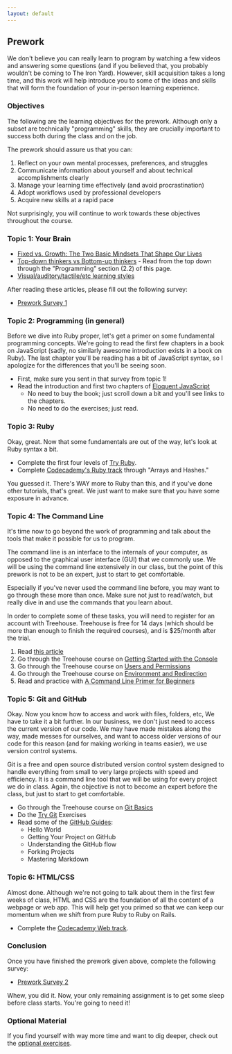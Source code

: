 ```yaml
---
layout: default
---
```


## Prework

We don't believe you can really learn to program by watching a few videos and answering some questions (and if you believed that, you probably wouldn't be coming to The Iron Yard). However, skill acquisition takes a long time, and this work will help introduce you to some of the ideas and skills that will form the foundation of your in-person learning experience.


### Objectives

The following are the learning objectives for the prework. Although only a subset are technically "programming" skills, they are crucially important to success both during the class and on the job.

The prework should assure us that you can:

1. Reflect on your own mental processes, preferences, and struggles
1. Communicate information about yourself and about technical accomplishments clearly
1. Manage your learning time effectively (and avoid procrastination)
1. Adopt workflows used by professional developers
1. Acquire new skills at a rapid pace

Not surprisingly, you will continue to work towards these objectives throughout the course.


### Topic 1: Your Brain

* [Fixed vs. Growth: The Two Basic Mindsets That Shape Our Lives](http://www.brainpickings.org/2014/01/29/carol-dweck-mindset/)
* [Top-down thinkers vs Bottom-up thinkers](http://en.wikipedia.org/wiki/Top-down_and_bottom-up_design) - Read from the top down through the "Programming" section (2.2) of this page.
* [Visual/auditory/tactile/etc learning styles](http://www.npr.org/blogs/health/2011/08/29/139973743/think-youre-an-auditory-or-visual-learner-scientists-say-its-unlikely)

After reading these articles, please fill out the following survey:

* [Prework Survey 1](https://docs.google.com/forms/d/1E3lffSuuTDCRZmBoYgW51_EVSfrXeAEZIou9t31unCo/viewform?usp=send_form)


### Topic 2: Programming (in general)

Before we dive into Ruby proper, let's get a primer on some fundamental programming concepts.  We're going to read the first few chapters in a book on JavaScript (sadly, no similarly awesome introduction exists in a book on Ruby).  The last chapter you'll be reading has a bit of JavaScript syntax, so I apologize for the differences that you'll be seeing soon.

* First, make sure you sent in that survey from topic 1!
* Read the introduction and first two chapters of [Eloquent JavaScript](http://eloquentjavascript.net/)
  * No need to buy the book; just scroll down a bit and you'll see links to the chapters.
  * No need to do the exercises; just read.


### Topic 3: Ruby

Okay, great.  Now that some fundamentals are out of the way, let's look at Ruby syntax a bit.

* Complete the first four levels of [Try Ruby](http://tryruby.org/).
* Complete [Codecademy's Ruby track](http://www.codecademy.com/tracks/ruby) through "Arrays and Hashes."

You guessed it.  There's WAY more to Ruby than this, and if you've done other tutorials, that's great.  We just want to make sure that you have some exposure in advance.


### Topic 4: The Command Line

It's time now to go beyond the work of programming and talk about the tools that make it possible for us to program.

The command line is an interface to the internals of your computer, as opposed to the graphical user interface (GUI) that we commonly use. We will be using the command line extensively in our class, but the point of this prework is not to be an expert, just to start to get comfortable.

Especially if you've never used the command line before, you may want to go through these more than once. Make sure not just to read/watch, but really dive in and use the commands that you learn about.

In order to complete some of these tasks, you will need to register for an account with Treehouse. Treehouse is free for 14 days (which should be more than enough to finish the required courses), and is $25/month after the trial.

1. Read [this article](http://skillcrush.com/2012/12/03/command-line-2/)
1. Go through the Treehouse course on [Getting Started with the Console](http://teamtreehouse.com/library/console-foundations)
1. Go through the Treehouse course on [Users and Permissions](http://teamtreehouse.com/library/console-foundations)
1. Go through the Treehouse course on [Environment and Redirection](http://teamtreehouse.com/library/console-foundations)
1. Read and practice with [A Command Line Primer for Beginners](http://lifehacker.com/5633909/who-needs-a-mouse-learn-to-use-the-command-li...)


### Topic 5: Git and GitHub

Okay.  Now you know how to access and work with files, folders, etc,  We have to take it a bit further.  In our business, we don't just need to access the current version of our code.  We may have made mistakes along the way, made messes for ourselves, and want to access older versions of our code for this reason (and for making working in teams easier), we use version control systems.

Git is a free and open source distributed version control system designed to handle everything from small to very large projects with speed and efficiency. It is a command line tool that we will be using for every project we do in class. Again, the objective is not to become an expert before the class, but just to start to get comfortable.

* Go through the Treehouse course on [Git Basics](http://teamtreehouse.com/library/git-basics)
* Do the [Try Git](https://try.github.io/levels/1/challenges/1) Exercises
* Read some of the [GitHub Guides](https://guides.github.com/):
  * Hello World
  * Getting Your Project on GitHub
  * Understanding the GitHub flow
  * Forking Projects
  * Mastering Markdown


### Topic 6: HTML/CSS

Almost done.  Although we're not going to talk about them in the first few weeks of class, HTML and CSS are the foundation of all the content of a webpage or web app. This will help get you primed so that we can keep our momentum when we shift from pure Ruby to Ruby on Rails.

* Complete the [Codecademy Web track](http://www.codecademy.com/en/tracks/web).


### Conclusion

Once you have finished the prework given above, complete the following survey:

* [Prework Survey 2](https://docs.google.com/forms/d/1TYPQ78OGxnnvOclXlKl3LVeXORcUH1LQQSrYaLw66aI/viewform?usp=send_form)

Whew, you did it.  Now, your only remaining assignment is to get some sleep before class starts.  You're going to need it!


### Optional Material

If you find yourself with way more time and want to dig deeper, check out the [optional exercises](optional_exercises.html).
